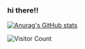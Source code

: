 ### hi there!!

[![Anurag's GitHub stats](https://github-readme-stats.vercel.app/api?username=maggie5jones)](https://github.com/anuraghazra/github-readme-stats)

![Visitor Count](https://profile-counter.glitch.me/{maggie5jones}/count.svg)


<!--
**maggie5jones/maggie5jones** is a ✨ _special_ ✨ repository because its `README.md` (this file) appears on your GitHub profile.

Here are some ideas to get you started:

- 🔭 I’m currently working on ...
- 🌱 I’m currently learning ...
- 👯 I’m looking to collaborate on ...
- 🤔 I’m looking for help with ...
- 💬 Ask me about ...
- 📫 How to reach me: ...
- 😄 Pronouns: ...
- ⚡ Fun fact: ...
-->
